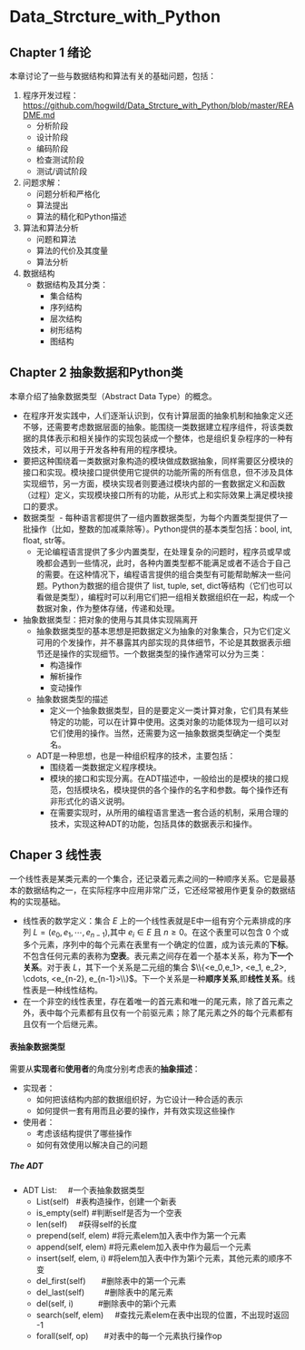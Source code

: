 # Data_Strcture_with_Python
## Chapter 1 绪论
本章讨论了一些与数据结构和算法有关的基础问题，包括：
1. 程序开发过程：https://github.com/hogwild/Data_Strcture_with_Python/blob/master/README.md
   - 分析阶段
   - 设计阶段
   - 编码阶段
   - 检查测试阶段
   - 测试/调试阶段
2. 问题求解：
   - 问题分析和严格化
   - 算法提出
   - 算法的精化和Python描述
3. 算法和算法分析
   - 问题和算法
   - 算法的代价及其度量
   - 算法分析
4. 数据结构
   - 数据结构及其分类：
     - 集合结构
     - 序列结构
     - 层次结构
     - 树形结构
     - 图结构
     
     
## Chapter 2 抽象数据和Python类
本章介绍了抽象数据类型（Abstract Data Type）的概念。
- 在程序开发实践中，人们逐渐认识到，仅有计算层面的抽象机制和抽象定义还不够，还需要考虑数据层面的抽象。能围绕一类数据建立程序组件，将该类数据的具体表示和相关操作的实现包装成一个整体，也是组织复杂程序的一种有效技术，可以用于开发各种有用的程序模块。
- 要把这种围绕着一类数据对象构造的模块做成数据抽象，同样需要区分模块的接口和实现。模块接口提供使用它提供的功能所需的所有信息，但不涉及具体实现细节，另一方面，模块实现者则要通过模块内部的一套数据定义和函数（过程）定义，实现模块接口所有的功能，从形式上和实际效果上满足模块接口的要求。
- 数据类型
  - 每种语言都提供了一组内置数据类型，为每个内置类型提供了一批操作（比如，整数的加减乘除等）。Python提供的基本类型包括：bool, int, float, str等。
  - 无论编程语言提供了多少内置类型，在处理复杂的问题时，程序员或早或晚都会遇到一些情况，此时，各种内置类型都不能满足或者不适合于自己的需要。在这种情况下，编程语言提供的组合类型有可能帮助解决一些问题。Python为数据的组合提供了 list, tuple, set, dict等结构（它们也可以看做是类型），编程时可以利用它们把一组相关数据组织在一起，构成一个数据对象，作为整体存储，传递和处理。
- 抽象数据类型：把对象的使用与其具体实现隔离开
  - 抽象数据类型的基本思想是把数据定义为抽象的对象集合，只为它们定义可用的个发操作，并不暴露其内部实现的具体细节，不论是其数据表示细节还是操作的实现细节。一个数据类型的操作通常可以分为三类：
    - 构造操作
    - 解析操作
    - 变动操作
  - 抽象数据类型的描述
    - 定义一个抽象数据类型，目的是要定义一类计算对象，它们具有某些特定的功能，可以在计算中使用。这类对象的功能体现为一组可以对它们使用的操作。当然，还需要为这一抽象数据类型确定一个类型名。
  - ADT是一种思想，也是一种组织程序的技术，主要包括：
    - 围绕着一类数据定义程序模块。
    - 模块的接口和实现分离。在ADT描述中，一般给出的是模块的接口规范，包括模块名，模块提供的各个操作的名字和参数。每个操作还有非形式化的语义说明。
    - 在需要实现时，从所用的编程语言里选一套合适的机制，采用合理的技术，实现这种ADT的功能，包括具体的数据表示和操作。

## Chaper 3 线性表
一个线性表是某类元素的一个集合，还记录着元素之间的一种顺序关系。它是最基本的数据结构之一，在实际程序中应用非常广泛，它还经常被用作更复杂的数据结构的实现基础。
- 线性表的数学定义：集合 $E$ 上的一个线性表就是E中一组有穷个元素排成的序列 $L=(e_0, e_1,\cdots,e_{n-1})$,其中 $e_i\in E$ 且 $n\ge 0$。在这个表里可以包含 0 个或多个元素，序列中的每个元素在表里有一个确定的位置，成为该元素的**下标**。不包含任何元素的表称为**空表**。表元素之间存在着一个基本关系，称为**下一个关系**。对于表 $L$，其下一个关系是二元组的集合 $\\{<e_0,e_1>, <e_1, e_2>, \cdots, <e_{n-2}, e_{n-1}>\\}$。下一个关系是一种**顺序关系**,即**线性关系**。线性表是一种线性结构。
- 在一个非空的线性表里，存在着唯一的首元素和唯一的尾元素，除了首元素之外，表中每个元素都有且仅有一个前驱元素；除了尾元素之外的每个元素都有且仅有一个后继元素。
#### 表抽象数据类型
需要从**实现者**和**使用者**的角度分别考虑表的**抽象描述**：
- 实现者：
  - 如何把该结构内部的数据组织好，为它设计一种合适的表示
  - 如何提供一套有用而且必要的操作，并有效实现这些操作
- 使用者：
  - 考虑该结构提供了哪些操作
  - 如何有效使用以解决自己的问题
##### The ADT
- ADT List:        #一个表抽象数据类型
  - List(self)     #表构造操作，创建一个新表
  - is_empty(self) #判断self是否为一个空表
  - len(self)      #获得self的长度
  - prepend(self, elem) #将元素elem加入表中作为第一个元素
  - append(self, elem)  #将元素elem加入表中作为最后一个元素
  - insert(self, elem, i)  #将elem加入表中作为第i个元素，其他元素的顺序不变
  - del_first(self)        #删除表中的第一个元素
  - del_last(self)         #删除表中的尾元素
  - del(self, i)           #删除表中的第i个元素
  - search(self, elem)     #查找元素elem在表中出现的位置，不出现时返回 -1
  - forall(self, op)       #对表中的每一个元素执行操作op
